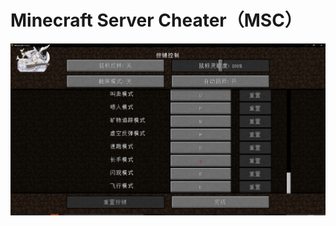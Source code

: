 # Minecraft Server Cheater（MSC）
![](https://github.com/gujunfenzhan/Minecraft-Server-Cheater/blob/master/main/resources/assets/msc/other/img.png)
